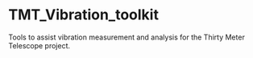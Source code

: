 # TMT_Vibration_toolkit
Tools to assist vibration measurement and analysis for the Thirty Meter Telescope project. 
